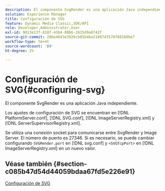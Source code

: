 ```yaml
---
description: El componente SvgRender es una aplicación Java independiente.
solution: Experience Manager
title: Configuración de SVG
feature: Dynamic Media Classic,SDK/API
role: Developer,Administrator,User
exl-id: 9013e13f-818f-41b4-80b6-2615d9a8742f
source-git-commit: 206e4643e3926cb85b4be2189743578f88180be7
workflow-type: tm+mt
source-wordcount: '69'
ht-degree: 2%

---
```


# Configuración de SVG{#configuring-svg}

El componente SvgRender es una aplicación Java independiente.

Los ajustes de configuración de SVG se encuentran en [!DNL PlatformServer.conf], [!DNL SVG.conf], [!DNL ImageServerRegistry.xml] y [!DNL ServerSupervisorRegistry.xml].

Se utiliza una conexión socket para comunicarse entre SvgRender y Image Server. El número de puerto es 27346. Si es necesario, se puede cambiar configurando `SVGRender.port` en [!DNL svg.conf] y `<SVGTcpPort>` en [!DNL ImageServerRegistry.xml] en un nuevo valor.

## Véase también {#section-c085b47d54d44059bdaa67fd5e226e91}

[Configuración de SVG](../../../is-api/image-serving-api-ref/c-configuration-and-administration/c-server-settings/r-svg.md#reference-232104868b2d4af9a4ac9c87552c0bb5)

